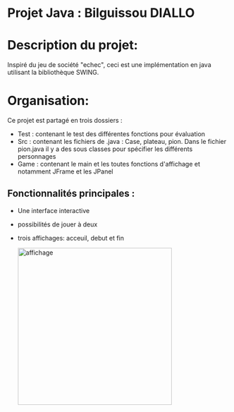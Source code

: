 # Projet Java : Bilguissou DIALLO

# Description du projet:
Inspiré du jeu de société "echec", ceci est une implémentation en java utilisant la bibliothèque SWING.
# Organisation: 
Ce projet est partagé en trois dossiers :
- Test : contenant le test des différentes fonctions pour évaluation
- Src : contenant les fichiers de .java : Case, plateau, pion. Dans le fichier pion.java il y a des sous classes pour spécifier les différents personnages
- Game : contenant le main et les toutes fonctions d'affichage et notamment JFrame et les JPanel

## Fonctionnalités principales :
- Une interface interactive
- possibilités de jouer à deux
- trois affichages: acceuil, debut et fin

  
  <img width="349" height="356" alt="affichage" src="https://github.com/user-attachments/assets/d9f6a947-a9cf-4ddf-a272-9384b804cd75" />


